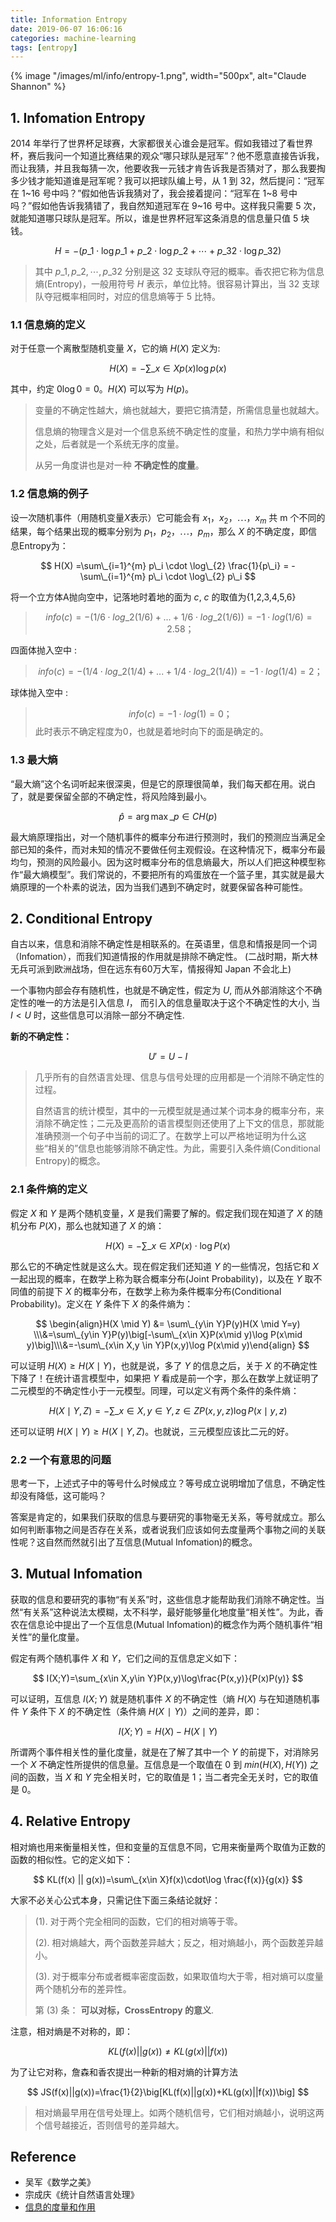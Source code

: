 ```yaml
---
title: Information Entropy
date: 2019-06-07 16:06:16
categories: machine-learning
tags: [entropy]
---
```


{% image "/images/ml/info/entropy-1.png", width="500px", alt="Claude Shannon" %}


<!-- more -->

## 1. Infomation Entropy

2014 年举行了世界杯足球赛，大家都很关心谁会是冠军。假如我错过了看世界杯，赛后我问一个知道比赛结果的观众“哪只球队是冠军”？他不愿意直接告诉我，而让我猜，并且我每猜一次，他要收我一元钱才肯告诉我是否猜对了，那么我要掏多少钱才能知道谁是冠军呢？我可以把球队编上号，从 1 到 32，然后提问：“冠军在 1~16 号中吗？”假如他告诉我猜对了，我会接着提问：“冠军在 1~8 号中吗？”假如他告诉我猜错了，我自然知道冠军在 9~16 号中。这样我只需要 5 次，就能知道哪只球队是冠军。所以，谁是世界杯冠军这条消息的信息量只值 5 块钱。

$$
H=-(p\_1\cdot\log p\_1+p\_2\cdot\log p\_2+\cdots+p\_{32}\cdot\log p\_{32})
$$

> 其中 $p\_1,p\_2,\cdots,p\_{32}$ 分别是这 32 支球队夺冠的概率。香农把它称为信息熵(Entropy)，一般用符号 $H$ 表示，单位比特。很容易计算出，当 32 支球队夺冠概率相同时，对应的信息熵等于 5 比特。

### 1.1 信息熵的定义

对于任意一个离散型随机变量 $X$，它的熵 $H(X)$ 定义为:

$$
H(X)=-\sum\_{x\in X}p(x)\log p(x)
$$

其中，约定 $0\log0=0$。$H(X)$ 可以写为 $H(p)$。

> 变量的不确定性越大，熵也就越大，要把它搞清楚，所需信息量也就越大。
> 
> 信息熵的物理含义是对一个信息系统不确定性的度量，和热力学中熵有相似之处，后者就是一个系统无序的度量。
> 
> 从另一角度讲也是对一种 **不确定性的度量**。

### 1.2 信息熵的例子

设一次随机事件（用随机变量$X$表示）它可能会有 $x_1，x_2，⋯，x_m$ 共 m 个不同的结果，每个结果出现的概率分别为 $p_1，p_2，⋯，p_m$，那么 $X$ 的不确定度，即信息Entropy为：

$$
H(X) =\sum\_{i=1}^{m} p\_i \cdot \log\_{2} \frac{1}{p\_i} = - \sum\_{i=1}^{m} p\_i \cdot \log\_{2} p\_i
$$

将一个立方体A抛向空中，记落地时着地的面为 $c$, $c$ 的取值为{1,2,3,4,5,6} 

> $$
info(c) = - (1/6 \cdot log\_{2}(1/6)+...+1/6 \cdot log\_{2}(1/6)) = -1 \cdot log(1/6) = 2.58；
$$

四面体抛入空中 :

> $$
info(c) = - (1/4 \cdot log\_{2}(1/4)+...+1/4 \cdot log\_{2}(1/4)) = -1 \cdot log(1/4) = 2；
$$

球体抛入空中 :

> $$
info(c) = -1 \cdot log(1) = 0；
$$
> 此时表示不确定程度为0，也就是着地时向下的面是确定的。

### 1.3 最大熵

“最大熵”这个名词听起来很深奥，但是它的原理很简单，我们每天都在用。说白了，就是要保留全部的不确定性，将风险降到最小。

$$
\hat{p}=\arg\max\_{p\in C}H(p)
$$

最大熵原理指出，对一个随机事件的概率分布进行预测时，我们的预测应当满足全部已知的条件，而对未知的情况不要做任何主观假设。在这种情况下，概率分布最均匀，预测的风险最小。因为这时概率分布的信息熵最大，所以人们把这种模型称作“最大熵模型”。我们常说的，不要把所有的鸡蛋放在一个篮子里，其实就是最大熵原理的一个朴素的说法，因为当我们遇到不确定时，就要保留各种可能性。

## 2. Conditional Entropy

自古以来，信息和消除不确定性是相联系的。在英语里，信息和情报是同一个词（Infomation），而我们知道情报的作用就是排除不确定性。 (二战时期，斯大林无兵可派到欧洲战场，但在远东有60万大军，情报得知 Japan 不会北上)

一个事物内部会存有随机性，也就是不确定性，假定为 $U$, 而从外部消除这个不确定性的唯一的方法是引入信息 $I$， 而引入的信息量取决于这个不确定性的大小, 当 $I < U$ 时，这些信息可以消除一部分不确定性.

**新的不确定性：**

$$
U'=U-I
$$

> 几乎所有的自然语言处理、信息与信号处理的应用都是一个消除不确定性的过程。
>
> 自然语言的统计模型，其中的一元模型就是通过某个词本身的概率分布，来消除不确定性；二元及更高阶的语言模型则还使用了上下文的信息，那就能准确预测一个句子中当前的词汇了。在数学上可以严格地证明为什么这些“相关的”信息也能够消除不确定性。为此，需要引入条件熵(Conditional Entropy)的概念。

### 2.1 条件熵的定义

假定 $X$ 和 $Y$ 是两个随机变量，$X$ 是我们需要了解的。假定我们现在知道了 $X$ 的随机分布 
$P(X)$，那么也就知道了 $X$ 的熵：

$$
H(X)=-\sum\_{x\in X}P(x)\cdot\log P(x)
$$

那么它的不确定性就是这么大。现在假定我们还知道 $Y$ 的一些情况，包括它和 $X$ 一起出现的概率，在数学上称为联合概率分布(Joint Probability)，以及在 $Y$ 取不同值的前提下 $X$ 的概率分布，在数学上称为条件概率分布(Conditional Probability)。定义在 $Y$ 条件下 $X$ 的条件熵为：

$$
\begin{align}H(X \mid Y) &=  \sum\_{y\in Y}P(y)H(X \mid Y=y) \\\&=\sum\_{y\in Y}P(y)\big[-\sum\_{x\in X}P(x\mid y)\log P(x\mid y)\big]\\\&=-\sum\_{x\in X,y \in Y}P(x,y)\log P(x\mid y)\end{align}
$$

可以证明 $H(X)\ge H(X\mid Y)$，也就是说，多了 $Y$ 的信息之后，关于 $X$ 的不确定性下降了！在统计语言模型中，如果把 $Y$ 看成是前一个字，那么在数学上就证明了二元模型的不确定性小于一元模型。同理，可以定义有两个条件的条件熵：

$$
H(X\mid Y,Z)=-\sum\_{x\in X,y\in Y,z\in Z}P(x,y,z)\log P(x\mid y,z)
$$

还可以证明 $H(X\mid Y)\ge H(X\mid Y,Z)$。也就说，三元模型应该比二元的好。

### 2.2 一个有意思的问题

思考一下，上述式子中的等号什么时候成立？等号成立说明增加了信息，不确定性却没有降低，这可能吗？

答案是肯定的，如果我们获取的信息与要研究的事物毫无关系，等号就成立。那么如何判断事物之间是否存在关系，或者说我们应该如何去度量两个事物之间的关联性呢？这自然而然就引出了互信息(Mutual Infomation)的概念。

## 3. Mutual Infomation

获取的信息和要研究的事物“有关系”时，这些信息才能帮助我们消除不确定性。当然“有关系”这种说法太模糊，太不科学，最好能够量化地度量“相关性”。为此，香农在信息论中提出了一个互信息(Mutual Infomation)的概念作为两个随机事件“相关性”的量化度量。

假定有两个随机事件 $X$ 和 $Y$，它们之间的互信息定义如下：

$$
I(X;Y)=\sum_{x\in X,y\in Y}P(x,y)\log\frac{P(x,y)}{P(x)P(y)}
$$

可以证明，互信息 $I(X;Y)$ 就是随机事件 $X$ 的不确定性（熵 $H(X)$ 与在知道随机事件 $Y$
 条件下 $X$ 的不确定性（条件熵 $H(X∣Y)$）之间的差异，即：

$$
I(X;Y)=H(X)-H(X\mid Y)
$$

所谓两个事件相关性的量化度量，就是在了解了其中一个 $Y$ 的前提下，对消除另一个 $X$ 不确定性所提供的信息量。互信息是一个取值在 0 到 $min(H(X),H(Y))$ 之间的函数，当 $X$ 和 $Y$ 完全相关时，它的取值是 1；当二者完全无关时，它的取值是 0。
 
## 4. Relative Entropy

相对熵也用来衡量相关性，但和变量的互信息不同，它用来衡量两个取值为正数的函数的相似性。它的定义如下：

$$
KL(f(x) || g(x))=\sum\_{x\in X}f(x)\cdot\log \frac{f(x)}{g(x)}
$$

大家不必关心公式本身，只需记住下面三条结论就好：

> (1). 对于两个完全相同的函数，它们的相对熵等于零。
> 
> (2). 相对熵越大，两个函数差异越大；反之，相对熵越小，两个函数差异越小。
> 
> (3). 对于概率分布或者概率密度函数，如果取值均大于零，相对熵可以度量两个随机分布的差异性。
> 
> 第 (3) 条： **可以对标，CrossEntropy 的意义**.

注意，相对熵是不对称的，即：

$$
KL(f(x)||g(x))\ne KL(g(x)||f(x))
$$

为了让它对称，詹森和香农提出一种新的相对熵的计算方法

$$
JS(f(x)||g(x))=\frac{1}{2}\big[KL(f(x)||g(x))+KL(g(x)||f(x))\big]
$$

> 相对熵最早用在信号处理上。如两个随机信号，它们相对熵越小，说明这两个信号越接近，否则信号的差异越大。

## Reference

- 吴军《数学之美》
- 宗成庆《统计自然语言处理》
- [信息的度量和作用](https://xiaosheng.me/2017/03/09/article39/)